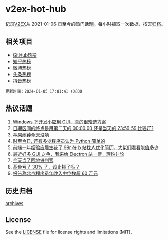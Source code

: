 # v2ex-hot-hub

 记录[V2EX](https://www.v2ex.com/)从 2021-01-06 日至今的热门话题。每小时抓取一次数据，按天[归档](archives)。
 
 ## 相关项目

- [GitHub热榜](https://github.com/it985/github-hot-hub)
- [知乎热榜](https://github.com/it985/zhihu-hot-hub)
- [微博热榜](https://github.com/it985/weibo-hot-hub)
- [头条热榜](https://github.com/it985/toutiao-hot-hub)
- [抖音热榜](https://github.com/it985/douyin-hot-hub)


 `更新时间：2024-01-05 17:01:41 +0800`

## 热议话题

1. [Windows 下开发小应用 GUI，真的很难选方案](https://www.v2ex.com/t/1005903)
1. [日期区间的终点是用第二天的 00:00:00 还是当天的 23:59:59 比较好?](https://www.v2ex.com/t/1006014)
1. [苹果闹钟今天没响](https://www.v2ex.com/t/1006003)
1. [时至今日, 还有多少程序员认为 Python 简单的](https://www.v2ex.com/t/1006067)
1. [前端一年经验应届生花了 99r 在 b 站找人优化简历，大佬们看看能值多少](https://www.v2ex.com/t/1005917)
1. [最近好多 GUI 之争，我来给 Electron 站一票，理性讨论](https://www.v2ex.com/t/1006050)
1. [今天当了回地铁判官](https://www.v2ex.com/t/1006029)
1. [基金亏了 30% 了，该止损了吗？](https://www.v2ex.com/t/1006104)
1. [报告称北京程序员年收入中位数超 60 万元](https://www.v2ex.com/t/1006022)

## 历史归档

[archives](archives)

## License

See the [LICENSE](LICENSE) file for license rights and limitations (MIT).
